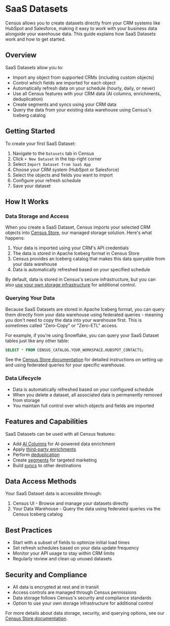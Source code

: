 # SaaS Datasets

Census allows you to create datasets directly from your CRM systems like HubSpot and Salesforce, making it easy to work with your business data alongside your warehouse data. This guide explains how SaaS Datasets work and how to get started.

## Overview

SaaS Datasets allow you to:

* Import any object from supported CRMs (including custom objects)
* Control which fields are imported for each object
* Automatically refresh data on your schedule (hourly, daily, or never)
* Use all Census features with your CRM data (AI columns, enrichments, deduplication)
* Create segments and syncs using your CRM data
* Query the data from your existing data warehouse using Census's Iceberg catalog

## Getting Started

To create your first SaaS Dataset:

1. Navigate to the `Datasets` tab in Census
2. Click `+ New Dataset` in the top-right corner
3. Select `Import Dataset from SaaS App`
4. Choose your CRM system (HubSpot or Salesforce)
5. Select the objects and fields you want to import
6. Configure your refresh schedule
7. Save your dataset

## How It Works

### Data Storage and Access

When you create a SaaS Dataset, Census imports your selected CRM objects into [Census Store](../../misc/data-storage/census-store/), our managed storage solution. Here's what happens:

1. Your data is imported using your CRM's API credentials
2. The data is stored in Apache Iceberg format in Census Store
3. Census provides an Iceberg catalog that makes this data queryable from your data warehouse
4. Data is automatically refreshed based on your specified schedule

By default, data is stored in Census's secure infrastructure, but you can also [use your own storage infrastructure](../../misc/data-storage/census-store/#using-an-alternative-object-storage-provider) for additional control.

### Querying Your Data

Because SaaS Datasets are stored in Apache Iceberg format, you can query them directly from your data warehouse using federated queries - meaning you don't need to copy the data into your warehouse first. This is sometimes called "Zero-Copy" or "Zero-ETL" access.

For example, if you're using Snowflake, you can query your SaaS Dataset tables just like any other table:

```sql
SELECT * FROM CENSUS_CATALOG.YOUR_WORKSPACE.HUBSPOT_CONTACTS;
```

See the [Census Store documentation](../../misc/data-storage/census-store/#iceberg-catalog) for detailed instructions on setting up and using federated queries for your specific warehouse.

### Data Lifecycle

* Data is automatically refreshed based on your configured schedule
* When you delete a dataset, all associated data is permanently removed from storage
* You maintain full control over which objects and fields are imported

## Features and Capabilities

SaaS Datasets can be used with all Census features:

* Add [AI Columns](../ai-columns/) for AI-powered data enrichment
* Apply [third-party enrichments](../enrichment/)
* Perform [deduplication](../entity-resolution.md)
* Create [segments](../../audience-hub/) for targeted marketing
* Build [syncs](broken-reference) to other destinations

## Data Access Methods

Your SaaS Dataset data is accessible through:

1. Census UI - Browse and manage your datasets directly
2. Your Data Warehouse - Query the data using federated queries via the Census Iceberg catalog

## Best Practices

* Start with a subset of fields to optimize initial load times
* Set refresh schedules based on your data update frequency
* Monitor your API usage to stay within CRM limits
* Regularly review and clean up unused datasets

## Security and Compliance

* All data is encrypted at rest and in transit
* Access controls are managed through Census permissions
* Data storage follows Census's security and compliance standards
* Option to use your own storage infrastructure for additional control

For more details about data storage, security, and querying options, see our [Census Store documentation](../../misc/data-storage/census-store/).
